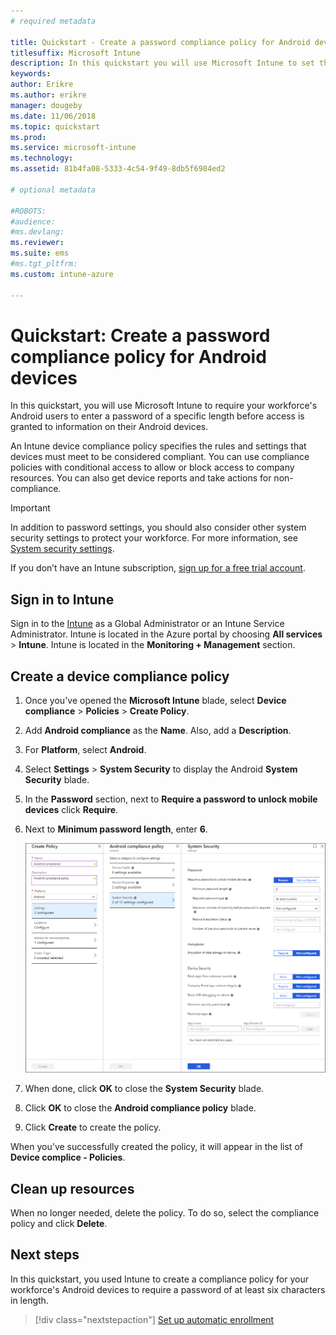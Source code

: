 ```yaml
---
# required metadata

title: Quickstart - Create a password compliance policy for Android devices
titlesuffix: Microsoft Intune
description: In this quickstart you will use Microsoft Intune to set the length of the password required for Android devices.
keywords:
author: Erikre
ms.author: erikre
manager: dougeby
ms.date: 11/06/2018
ms.topic: quickstart
ms.prod:
ms.service: microsoft-intune
ms.technology:
ms.assetid: 81b4fa08-5333-4c54-9f49-8db5f6984ed2

# optional metadata

#ROBOTS:
#audience:
#ms.devlang:
ms.reviewer:
ms.suite: ems
#ms.tgt_pltfrm:
ms.custom: intune-azure

---
```


# Quickstart: Create a password compliance policy for Android devices

In this quickstart, you will use Microsoft Intune to require your workforce's Android users to enter a password of a specific length before access is granted to information on their Android devices. 

An Intune device compliance policy specifies the rules and settings that devices must meet to be considered compliant. You can use compliance policies with conditional access to allow or block access to company resources. You can also get device reports and take actions for non-compliance.

> [!IMPORTANT]
> In addition to password settings, you should also consider other system security settings to protect your workforce. For more information, see [System security settings](compliance-policy-create-android-for-work.md#system-security-settings).

If you don’t have an Intune subscription, [sign up for a free trial account](free-trial-sign-up.md).

## Sign in to Intune

Sign in to the [Intune](https://aka.ms/intuneportal) as a Global Administrator or an Intune Service Administrator. Intune is located in the Azure portal by choosing **All services** > **Intune**. Intune is located in the **Monitoring + Management** section.

## Create a device compliance policy
1. Once you've opened the **Microsoft Intune** blade, select **Device compliance** > **Policies** > **Create Policy**.
2. Add **Android compliance** as the  **Name**. Also, add a **Description**.
3. For **Platform**, select **Android**. 
4. Select **Settings** > **System Security** to display the Android **System Security** blade.
5. In the **Password** section, next to **Require a password to unlock mobile devices** click **Require**.
6. Next to **Minimum password length**, enter **6**.  

    ![Screenshot of creating a group in Microsoft Intune](./media/quickstart-set-password-length-android-01.png)

7. When done, click **OK** to close the **System Security** blade. 
8. Click **OK** to close the **Android compliance policy** blade. 
9. Click **Create** to create the policy.

When you've successfully created the policy, it will appear in the list of **Device complice - Policies**. 

## Clean up resources

When no longer needed, delete the policy. To do so, select the compliance policy and click **Delete**.

## Next steps

In this quickstart, you used Intune to create a compliance policy for your workforce's Android devices to require a password of at least six characters in length.

> [!div class="nextstepaction"]
> [Set up automatic enrollment](quickstart-setup-auto-enrollment.md)
